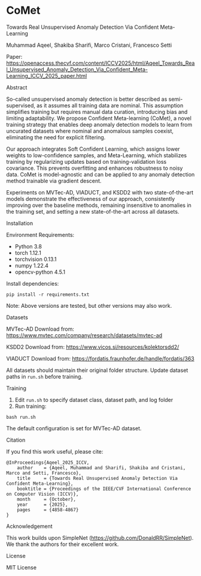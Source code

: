 # CoMet

Towards Real Unsupervised Anomaly Detection Via Confident Meta-Learning

Muhammad Aqeel, Shakiba Sharifi, Marco Cristani, Francesco Setti

Paper: https://openaccess.thecvf.com/content/ICCV2025/html/Aqeel_Towards_Real_Unsupervised_Anomaly_Detection_Via_Confident_Meta-Learning_ICCV_2025_paper.html


Abstract

So-called unsupervised anomaly detection is better described as semi-supervised, as it assumes all training data are nominal. This assumption simplifies training but requires manual data curation, introducing bias and limiting adaptability. We propose Confident Meta-learning (CoMet), a novel training strategy that enables deep anomaly detection models to learn from uncurated datasets where nominal and anomalous samples coexist, eliminating the need for explicit filtering. 

Our approach integrates Soft Confident Learning, which assigns lower weights to low-confidence samples, and Meta-Learning, which stabilizes training by regularizing updates based on training-validation loss covariance. This prevents overfitting and enhances robustness to noisy data. CoMet is model-agnostic and can be applied to any anomaly detection method trainable via gradient descent. 

Experiments on MVTec-AD, VIADUCT, and KSDD2 with two state-of-the-art models demonstrate the effectiveness of our approach, consistently improving over the baseline methods, remaining insensitive to anomalies in the training set, and setting a new state-of-the-art across all datasets.


Installation

Environment Requirements:
- Python 3.8
- torch 1.12.1
- torchvision 0.13.1
- numpy 1.22.4
- opencv-python 4.5.1

Install dependencies:
```
pip install -r requirements.txt
```

Note: Above versions are tested, but other versions may also work.


Datasets

MVTec-AD
Download from: https://www.mvtec.com/company/research/datasets/mvtec-ad

KSDD2
Download from: https://www.vicos.si/resources/kolektorsdd2/

VIADUCT
Download from: https://fordatis.fraunhofer.de/handle/fordatis/363

All datasets should maintain their original folder structure. Update dataset paths in `run.sh` before training.


Training

1. Edit `run.sh` to specify dataset class, dataset path, and log folder
2. Run training:
```
bash run.sh
```

The default configuration is set for MVTec-AD dataset.


Citation

If you find this work useful, please cite:
```
@InProceedings{Aqeel_2025_ICCV,
    author    = {Aqeel, Muhammad and Sharifi, Shakiba and Cristani, Marco and Setti, Francesco},
    title     = {Towards Real Unsupervised Anomaly Detection Via Confident Meta-Learning},
    booktitle = {Proceedings of the IEEE/CVF International Conference on Computer Vision (ICCV)},
    month     = {October},
    year      = {2025},
    pages     = {4858-4867}
}
```


Acknowledgement

This work builds upon SimpleNet (https://github.com/DonaldRR/SimpleNet). We thank the authors for their excellent work.


License

MIT License
